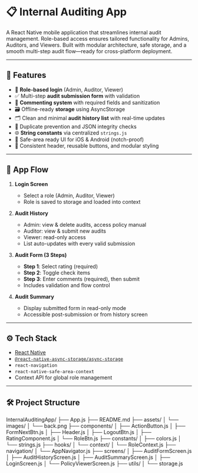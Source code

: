 # 📋 Internal Auditing App

A React Native mobile application that streamlines internal audit management. Role-based access ensures tailored functionality for Admins, Auditors, and Viewers. Built with modular architecture, safe storage, and a smooth multi-step audit flow—ready for cross-platform deployment.

---

## 🚀 Features

- 🔐 **Role-based login** (Admin, Auditor, Viewer)
- ✅ Multi-step **audit submission form** with validation
- 💬 **Commenting system** with required fields and sanitization
- 🗃️ Offline-ready **storage** using AsyncStorage
- 🗂️ Clean and minimal **audit history list** with real-time updates
- 🧹 Duplicate prevention and JSON integrity checks
- 🌐 **String constants** via centralized `strings.js`
- 📱 Safe-area ready UI for iOS & Android (notch-proof)
- 🎨 Consistent header, reusable buttons, and modular styling

---

## 🔄 App Flow

1. **Login Screen**
   - Select a role (Admin, Auditor, Viewer)
   - Role is saved to storage and loaded into context

2. **Audit History**
   - Admin: view & delete audits, access policy manual
   - Auditor: view & submit new audits
   - Viewer: read-only access
   - List auto-updates with every valid submission

3. **Audit Form (3 Steps)**
   - **Step 1**: Select rating (required)
   - **Step 2**: Toggle check items
   - **Step 3**: Enter comments (required), then submit
   - Includes validation and flow control

4. **Audit Summary**
   - Display submitted form in read-only mode
   - Accessible post-submission or from history screen

---

## ⚙️ Tech Stack

- [React Native](https://reactnative.dev)
- [`@react-native-async-storage/async-storage`](https://github.com/react-native-async-storage/async-storage)
- `react-navigation`
- `react-native-safe-area-context`
- Context API for global role management

---

## 🛠️ Project Structure
InternalAuditingApp/
├── App.js
├── README.md
├── assets/
│   └── images/
│       └── back.png
├── components/
│   ├── ActionButton.js
│   ├── FormNextBtn.js
│   ├── Header.js
│   ├── LogoutBtn.js
│   ├── RatingComponent.js
│   └── RoleBtn.js
├── constants/
│   ├── colors.js
│   └── strings.js
├── hooks/
│   └── context/
│       └── RoleContext.js
├── navigation/
│   └── AppNavigator.js
├── screens/
│   ├── AuditFormScreen.js
│   ├── AuditHistoryScreen.js
│   ├── AuditSummaryScreen.js
│   ├── LoginScreen.js
│   └── PolicyViewerScreen.js
├── utils/
│   └── storage.js